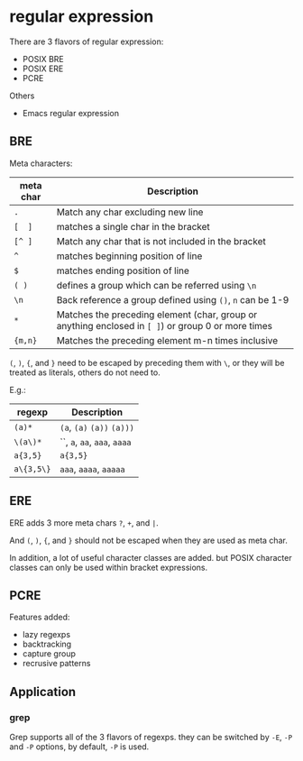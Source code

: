 # regular expression

There are 3 flavors of regular expression:
* POSIX BRE
* POSIX ERE
* PCRE

Others
* Emacs regular expression

## BRE

Meta characters:

| meta char  |                            Description                                                               |
|------------|------------------------------------------------------------------------------------------------------|
|    `.`     | Match any char excluding new line                                                                    |
|  `[  ]`    | matches a single char in the bracket                                                                 |
|  `[^ ]`    | Match any char that is not included in the bracket                                                   |
|   `^`      | matches beginning position of line                                                                   |
|   `$`      | matches ending position of line                                                                      |
|  `( )`     | defines a group which can be referred using `\n`                                                     |
|  `\n`      | Back reference a group defined using `()`, `n` can be 1-9                                            |
|   `*`      | Matches the preceding element (char, group or anything enclosed in `[ ]`) or group 0 or more times   |
|  `{m,n}`   | Matches the preceding element m-n times inclusive                                                    |

`(`, `)`, `{`, and `}` need to be escaped by preceding them with `\`, or they will
be treated as literals, others do not need to.

E.g.:

| regexp     |     Description                                               |
|------------|---------------------------------------------------------------|
| `(a)*`     | `(a`, `(a)` `(a))` `(a)))`                                    |
| `\(a\)*`   | ``, `a`, `aa`, `aaa`, `aaaa`                                  |
| `a{3,5}`   | `a{3,5}`                                                      |
|`a\{3,5\}`  | `aaa`, `aaaa`, `aaaaa`                                        |

## ERE

ERE adds 3 more meta chars `?`, `+`, and `|`.

And `(`, `)`, `{`, and `}` should not be escaped when they are used as meta char.

In addition, a lot of useful character classes are added. but POSIX character classes
can only be used within bracket expressions.

## PCRE

Features added:
* lazy regexps
* backtracking
* capture group
* recrusive patterns


## Application

### grep

Grep supports all of the 3 flavors of regexps. they can be switched by `-E`, `-P`
and `-P` options, by default, `-P` is used.
